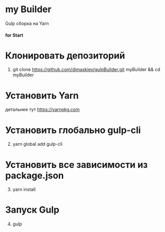 # my Builder
 Gulp сборка на Yarn

#### for Start

# Клонировать депозиторий
1. git clone https://github.com/dimaskiev/gulpBuilder.git myBuilder  && cd myBuilder
# Установить Yarn
детальнее тут https://yarnpkg.com
# Установить глобально gulp-cli
2. yarn global add gulp-cli
# Установить все зависимости из package.json
3. yarn install
# Запуск Gulp
4. gulp

